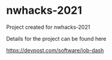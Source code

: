 # nwhacks-2021
Project created for nwhacks-2021 

Details for the project can be found here 

https://devpost.com/software/job-dash
